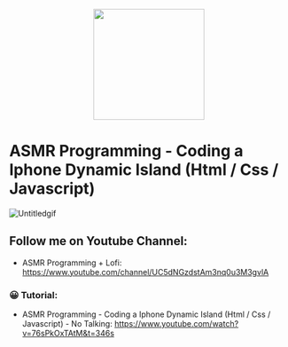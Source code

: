 <p align="center">
  <img width="200" height="200" src="https://user-images.githubusercontent.com/11997757/189731295-31ec08bf-7129-4c59-b9b4-6c267a0a746b.png">
</p>

# ASMR Programming - Coding a Iphone Dynamic Island (Html / Css / Javascript)
![Untitledgif](https://user-images.githubusercontent.com/11997757/190666998-478c0ae2-3835-45d3-a04c-106d9d01a8a8.gif)


## Follow me on Youtube Channel:
* ASMR Programming + Lofi: https://www.youtube.com/channel/UC5dNGzdstAm3nq0u3M3gvlA

### 😀 Tutorial:
*  ASMR Programming - Coding a Iphone Dynamic Island (Html / Css / Javascript) - No Talking: https://www.youtube.com/watch?v=76sPkOxTAtM&t=346s

